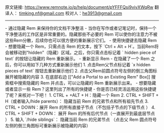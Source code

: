 原文链接: https://www.remnote.io/p/help/document/pYFFFQsi9vivXWqRw
翻译人： timking.nf@gmail.com
校对人：he3913@gmail.com

<hr/>
- 通过隐藏 Rem 来保持你的文档干净整洁
  - 当你在写作或者记笔记时，保持一个干净整洁的工作区是非常重要的。隐藏那些不必要的 Rem 可以使你的注意力不被这些Rem分散，后续你也可以很方便的重新展示它们。
- 使用快捷键去隐藏 Rem
  - 想要隐藏一个 Rem，只需点击 Rem 的文本，按下 `Ctrl + Alt + H`。当前Rem将会被移动到“hidden”（隐藏）区域。之后，你只需点击标记着 ` hidden piece of text` 的按钮让隐藏的 Rem 重新展示。
- 重新显示 Rem
  - 在隐藏了一个 Rem 之后，你可以用如下几种方式重新展示他们
    1. 点击Rem父节点标记着 `x hidden pieces of text` 按钮去重新展示他们
    2. 点击父Rem前圆点符号左侧的倒三角图标展开被隐藏的内容
    3. 在底部右边 [["Add a Portal to an Existing Rem" Box]] 搜索框中搜索隐藏的 Rem 并点击，可以让隐藏的 Rem 重新展示出来。
- 想要隐藏或者显示一些 Rem？这里列出了所有的快捷键
- 你是否已经灵活运用这些快捷键了呢？来核对一下吧！
	1. CTRL + +ALT + H：隐藏一个 Rem
	2. CTRL + SHIFT  + H（或者输入/hide parents）： 隐藏当前 Rem 的兄弟节点和所有祖先节点
	3. CTRL + DOWN：展开 Rem 的所有直接子节点（不包括子节点的下级节点 ）
	4. CTRL + SHIFT + DOWN： 展开 Rem 的所有后代节点（一直展开到最底层节点 ）
	5. 输入 `/hide siblings`： 隐藏当前 Rem 的兄弟节点 （点击父 Rem 圆点符号左侧的倒三角图标可重新展示被隐藏的内容）

